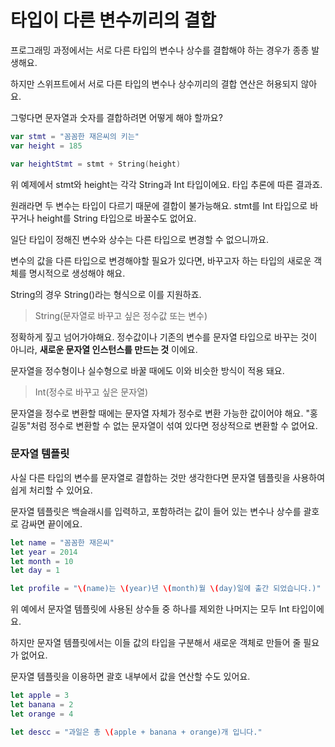# 타입이 다른 변수끼리의 결합

프로그래밍 과정에서는 서로 다른 타입의 변수나 상수를 결합해야 하는 경우가 종종 발생해요.

하지만 스위프트에서 서로 다른 타입의 변수나 상수끼리의 결합 연산은 허용되지 않아요.

그렇다면 문자열과 숫자를 결합하려면 어떻게 해야 할까요?

```swift
var stmt = "꼼꼼한 재은씨의 키는"
var height = 185

var heightStmt = stmt + String(height)
```

위 예제에서 stmt와 height는 각각 String과 Int 타입이에요. 타입 추론에 따른 결과죠.

원래라면 두 변수는 타입이 다르기 때문에 결합이 불가능해요. stmt를 Int 타입으로 바꾸거나 height를 String 타입으로 바꿀수도 없어요.

일단 타입이 정해진 변수와 상수는 다른 타입으로 변경할 수 없으니까요.

변수의 값을 다른 타입으로 변경해야할 필요가 있다면, 바꾸고자 하는 타입의 새로운 객체를 명시적으로 생성해야 해요.

String의 경우 String()라는 형식으로 이를 지원하죠.

> String(문자열로 바꾸고 싶은 정수값 또는 변수)

정확하게 짚고 넘어가야해요. 정수값이나 기존의 변수를 문자열 타입으로 바꾸는 것이 아니라, **새로운 문자열 인스턴스를 만드는 것** 이에요.

문자열을 정수형이나 실수형으로 바꿀 때에도 이와 비슷한 방식이 적용 돼요.

> Int(정수로 바꾸고 싶은 문자열)

문자열을 정수로 변환할 때에는 문자열 자체가 정수로 변환 가능한 값이어야 해요. "홍길동"처럼 정수로 변환할 수 없는 문자열이 섞여 있다면 정상적으로 변환할 수 없어요.

### 문자열 템플릿

사실 다른 타입의 변수를 문자열로 결합하는 것만 생각한다면 문자열 템플릿을 사용하여 쉽게 처리할 수 있어요.

문자열 템플릿은 백슬래시를 입력하고, 포함하려는 값이 들어 있는 변수나 상수를 괄호로 감싸면 끝이에요.

```swift
let name = "꼼꼼한 재은씨"
let year = 2014
let month = 10
let day = 1

let profile = "\(name)는 \(year)년 \(month)월 \(day)일에 출간 되었습니다.)"
```

위 예에서 문자열 템플릿에 사용된 상수들 중 하나를 제외한 나머지는 모두 Int 타입이에요.

하지만 문자열 템플릿에서는 이들 값의 타입을 구분해서 새로운 객체로 만들어 줄 필요가 없어요.

문자열 템플릿을 이용하면 괄호 내부에서 값을 연산할 수도 있어요.

```swift
let apple = 3
let banana = 2
let orange = 4

let descc = "과일은 총 \(apple + banana + orange)개 입니다."
```
